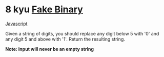 # 8 kyu [Fake Binary](https://www.codewars.com/kata/57eae65a4321032ce000002d)

<!-- START LANGUAGE_LINKS -->

[Javascript](./javascript.js)

<!-- END LANGUAGE_LINKS -->

Given a string of digits, you should replace any digit below 5 with '0' and any digit 5 and above with '1'. Return the resulting string.

**Note: input will never be an empty string**
